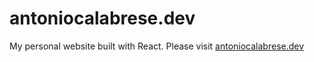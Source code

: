 # antoniocalabrese.dev
My personal website built with React.
Please visit <a href="https://calabreseantonio.com" rel="me noopener">antoniocalabrese.dev</a>
